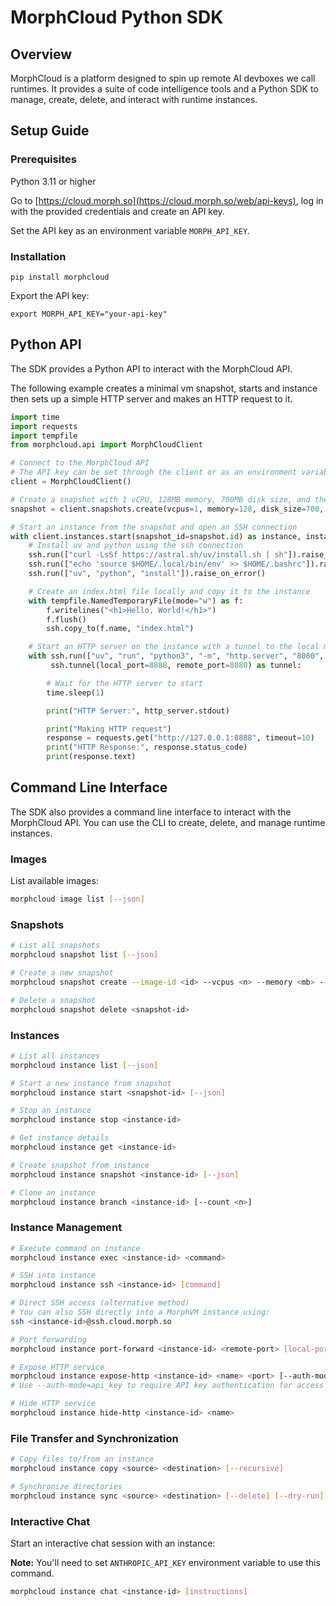 # MorphCloud Python SDK 

## Overview

MorphCloud is a platform designed to spin up remote AI devboxes we call runtimes.
It provides a suite of code intelligence tools and a Python SDK to manage, create, delete, and interact with runtime instances.

## Setup Guide

### Prerequisites

Python 3.11 or higher

Go to [https://cloud.morph.so](https://cloud.morph.so/web/api-keys), log in with the provided credentials and create an API key.

Set the API key as an environment variable  `MORPH_API_KEY`.

### Installation

```
pip install morphcloud
```

Export the API key:

```
export MORPH_API_KEY="your-api-key"
```

## Python API

The SDK provides a Python API to interact with the MorphCloud API.

The following example creates a minimal vm snapshot, starts and instance then sets up a simple HTTP server and makes an HTTP request to it.

```py
import time
import requests
import tempfile
from morphcloud.api import MorphCloudClient

# Connect to the MorphCloud API
# The API key can be set through the client or as an environment variable MORPH_API_KEY
client = MorphCloudClient()

# Create a snapshot with 1 vCPU, 128MB memory, 700MB disk size, and the image "morphvm-minimal"
snapshot = client.snapshots.create(vcpus=1, memory=128, disk_size=700, image_id="morphvm-minimal")

# Start an instance from the snapshot and open an SSH connection
with client.instances.start(snapshot_id=snapshot.id) as instance, instance.ssh() as ssh:
    # Install uv and python using the ssh connection
    ssh.run(["curl -LsSf https://astral.sh/uv/install.sh | sh"]).raise_on_error()
    ssh.run(["echo 'source $HOME/.local/bin/env' >> $HOME/.bashrc"]).raise_on_error()
    ssh.run(["uv", "python", "install"]).raise_on_error()

    # Create an index.html file locally and copy it to the instance
    with tempfile.NamedTemporaryFile(mode="w") as f:
        f.writelines("<h1>Hello, World!</h1>")
        f.flush()
        ssh.copy_to(f.name, "index.html")

    # Start an HTTP server on the instance with a tunnel to the local machine and run it in the background
    with ssh.run(["uv", "run", "python3", "-m", "http.server", "8080", "--bind", "127.0.0.1"], background=True) as http_server, \
         ssh.tunnel(local_port=8888, remote_port=8080) as tunnel:

        # Wait for the HTTP server to start
        time.sleep(1)

        print("HTTP Server:", http_server.stdout)

        print("Making HTTP request")
        response = requests.get("http://127.0.0.1:8888", timeout=10)
        print("HTTP Response:", response.status_code)
        print(response.text)
```

## Command Line Interface

The SDK also provides a command line interface to interact with the MorphCloud API.
You can use the CLI to create, delete, and manage runtime instances.

### Images

List available images:
```bash
morphcloud image list [--json]
```

### Snapshots

```bash
# List all snapshots
morphcloud snapshot list [--json]

# Create a new snapshot
morphcloud snapshot create --image-id <id> --vcpus <n> --memory <mb> --disk-size <mb> [--digest <hash>]

# Delete a snapshot
morphcloud snapshot delete <snapshot-id>
```

### Instances

```bash
# List all instances
morphcloud instance list [--json]

# Start a new instance from snapshot
morphcloud instance start <snapshot-id> [--json]

# Stop an instance
morphcloud instance stop <instance-id>

# Get instance details
morphcloud instance get <instance-id>

# Create snapshot from instance
morphcloud instance snapshot <instance-id> [--json]

# Clone an instance
morphcloud instance branch <instance-id> [--count <n>]
```

### Instance Management

```bash
# Execute command on instance
morphcloud instance exec <instance-id> <command>

# SSH into instance
morphcloud instance ssh <instance-id> [command]

# Direct SSH access (alternative method)
# You can also SSH directly into a MorphVM instance using:
ssh <instance-id>@ssh.cloud.morph.so

# Port forwarding
morphcloud instance port-forward <instance-id> <remote-port> [local-port]

# Expose HTTP service
morphcloud instance expose-http <instance-id> <name> <port> [--auth-mode <mode>]
# Use --auth-mode=api_key to require API key authentication for access

# Hide HTTP service
morphcloud instance hide-http <instance-id> <name>
```

### File Transfer and Synchronization

```bash
# Copy files to/from an instance
morphcloud instance copy <source> <destination> [--recursive]

# Synchronize directories
morphcloud instance sync <source> <destination> [--delete] [--dry-run] [-v]
```

### Interactive Chat

Start an interactive chat session with an instance:

**Note:** You'll need to set `ANTHROPIC_API_KEY` environment variable to use this command.

```bash
morphcloud instance chat <instance-id> [instructions]
```
